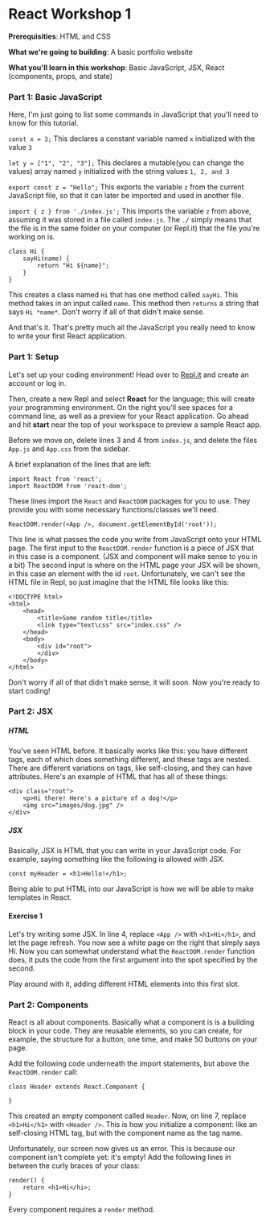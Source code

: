 # React Workshop 1

**Prerequisities**: HTML and CSS

**What we're going to building**: A basic portfolio website

**What you'll learn in this workshop**: Basic JavaScript, JSX, React (components, props, and state)

### Part 1: Basic JavaScript

Here, I'm just going to list some commands in JavaScript that you'll need to know for this
tutorial.

`const x = 3;`  This declares a constant variable named `x` initialized with the value `3`

`let y = ["1", "2", "3"];`  This declares a mutable(you can change the values) array named `y` initialized with the string values `1, 2, and 3`

`export const z = "Hello";` This exports the variable `z` from the current JavaScript file, so that it can later be imported and used in another file.

`import { z } from './index.js';` This imports the variable `z` from above, assuming it was stored in a file called `index.js`. The `./` simply means that the file is in the same folder on your computer (or Repl.it) that the file you're working on is.

```
class Hi {    
    sayHi(name) {
        return "Hi ${name}";
    }
}
```
This creates a class named `Hi` that has one method called `sayHi`. This method takes in an input called `name`. This method then `returns` a string that says `Hi *name*`. Don't worry if all of that didn't make sense.

And that's it. That's pretty much all the JavaScript you really need to know to write your
first React application.

### Part 1: Setup

Let's set up your coding environment! Head over to [Repl.it](http://repl.it) and create an account or log in.

Then, create a new Repl and select **React** for the language; this will create your programming environment. On the right you'll see spaces for a command line, as well as a preview for your React application. Go ahead and hit **start** near the top of your workspace to preview a sample React app.

Before we move on, delete lines 3 and 4 from `index.js`, and delete the files `App.js` and `App.css` from the sidebar.

A brief explanation of the lines that are left:

```
import React from 'react';
import ReactDOM from 'react-dom';
```
These lines import the `React` and `ReactDOM` packages for you to use. They provide you with some necessary functions/classes we'll need.

```
ReactDOM.render(<App />, document.getElementById('root'));
```
This line is what passes the code you write from JavaScript onto your HTML page. The first input to the `ReactDOM.render` function is a piece of JSX that in this case is a component. (JSX and component will make sense to you in a bit) The second input is where on the HTML page your JSX will be shown, in this case an element with the id `root`. Unfortunately, we can't see the HTML file in Repl, so just imagine that the HTML file looks like this:

```
<!DOCTYPE html>
<html>
    <head>
        <title>Some random title</title>
        <link type="text\css" src="index.css" />
    </head>
    <body>
        <div id="root">
        </div>
    </body>
</html>
```

Don't worry if all of that didn't make sense, it will soon. Now you're ready to start coding!

### Part 2: JSX

##### HTML

You've seen HTML before. It basically works like this: you have different tags, each
of which does something different, and these tags are nested. There are different
variations on tags, like self-closing, and they can have attributes. Here's an example of HTML that has all of these things:

```
<div class="root">
    <p>Hi there! Here's a picture of a dog!</p>
    <img src="images/dog.jpg" />
</div>
```

##### JSX

Basically, JSX is HTML that you can write in your JavaScript code. For example, saying something like the following is allowed with JSX.

`const myHeader = <h1>Hello!</h1>;`

Being able to put HTML into our JavaScript is how we will be able to make templates in React.

#### **Exercise 1**

Let's try writing some JSX. In line 4, replace `<App />` with `<h1>Hi</h1>`, and let the page refresh. You now see a white page on the right that simply says Hi. Now you can somewhat understand what the `ReactDOM.render` function does, it puts the code from the first argument into the spot specified by the second.

Play around with it, adding different HTML elements into this first slot.


### Part 2: Components

React is all about components. Basically what a component is is a building block in your code. They are reusable elements, so you can create, for example, the structure for a button, one time, and make 50 buttons on your page.

Add the following code underneath the import statements, but above the `ReactDOM.render` call:

```
class Header extends React.Component {

}
```

This created an empty component called `Header`. Now, on line 7, replace `<h1>Hi</h1>` with `<Header />`. This is how you initialize a component: like an self-closing HTML tag, but with the component name as the tag name.

Unfortunately, our screen now gives us an error. This is because our component isn't complete yet: it's empty! Add the following lines in between the curly braces of your class:

```
render() {
    return <h1>Hi</hi>;
}
```

Every component requires a `render` method. 
